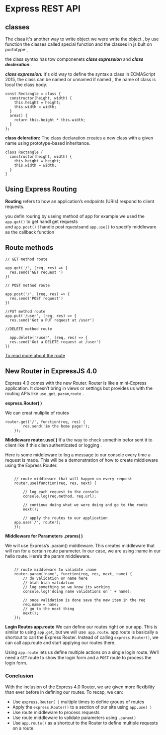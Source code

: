 # Express REST API

## **classes**

The clsaa it's another way to write object we were write the object ,
by use function the classes called special function and the classes in js bult on portotype ,

the class syntax has tow componenets ***class expression*** and ***class decleration*** .

***class expression:*** it's old way to define the syntax a class in ECMAScript 2015,
the class can be named or unnamed if named , the name of class is local the class body.

```
const Rectangle = class {
  constructor(height, width) {
    this.height = height;
    this.width = width;
  }
  area() {
    return this.height * this.width;
  }
};

```


**class deleration:** The class declaration creates a new class with a given name using prototype-based inheritance.

```
class Rectangle {
  constructor(height, width) {
    this.height = height;
    this.width = width;
  }
}
```

## **Using Express Routing**

**Routing** refers to how an application’s endpoints (URIs) respond to client requests.

you defin rouring by useing method of app for example we used the ```app.get()``` to get handl get requests  
and ```app.post()``` t handle post rquestsand ```app.use()``` to specify middleware as the callback function

## **Route methods**

```
// GET method route

app.get('/', (req, res) => {
  res.send('GET request ')
})

// POST method route

app.post('/', (req, res) => {
  res.send('POST request')
})

//PUT method route
app.put('/user', (req, res) => {
  res.send('Got a PUT request at /user')

//DELETE method route

  app.delete('/user', (req, res) => {
  res.send('Got a DELETE request at /user')
})
```
[To read more about the route](https://expressjs.com/en/guide/routing.html)

## **New Router in ExpressJS 4.0**

Express 4.0 comes with the new Router. Router is like a mini-Express application. It doesn’t bring in views or settings but provides us with the routing APIs like `use` ,`get`, `param`,`route` .

**express.Router( )** 

We can creat muliplie of routes  
```
router.get('/', function(req, res) {
        res.send('im the home page!');
    });
```

**Middleware router.use( )**
It'a the way to check somethin befor sent it to client like if this clien  authenticated or logging .


Here is some middleware to log a message to our console every time a request is made. This will be a demonstration of how to create middleware using the Express Router.
```

    // route middleware that will happen on every request
    router.use(function(req, res, next) {

        // log each request to the console
        console.log(req.method, req.url);

        // continue doing what we were doing and go to the route
        next();

        // apply the routes to our application
    app.use('/', router);
    });
```
 **Middleware for Parameters .prams( )**

 We will use Express’s .param() middleware. This creates middleware that will run for a certain route parameter. In our case, we are using :name in our hello route. Here’s the param middleware.


```

    // route middleware to validate :name
    router.param('name', function(req, res, next, name) {
        // do validation on name here
        // blah blah validation
        // log something so we know its working
        console.log('doing name validations on ' + name);

        // once validation is done save the new item in the req
        req.name = name;
        // go to the next thing
        next();
    });
```

**Login Routes app.route**
We can define our routes right on our app. This is similar to using `app.get`, but we will use` app.route`. app.route is basically a shortcut to call the Express Router. Instead of calling `express.Router()`, we can call app.route and start applying our routes there.

Using `app.route` lets us define multiple actions on a single login route. We’ll need a `GET` route to show the login form and a `POST` route to process the login form.


### **Conclusion**

With the inclusion of the Express 4.0 Router, we are given more flexibility than ever before in defining our routes. To recap, we can:

* Use `express.Router( )` multiple times to define groups of routes
* Apply the `express.Router()` to a section of our site using `app.use( )`
* Use route middleware to process requests
* Use route middleware to validate parameters using `.param()`
* Use `app.route()` as a shortcut to the Router to define multiple requests on a route